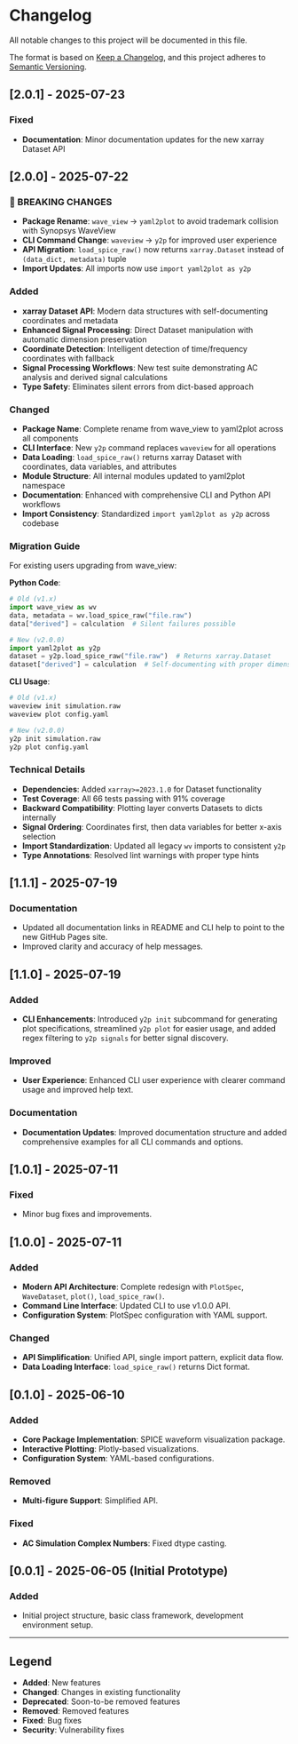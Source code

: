 # Changelog

All notable changes to this project will be documented in this file.

The format is based on [Keep a Changelog](https://keepachangelog.com/en/1.0.0/),
and this project adheres to [Semantic Versioning](https://semver.org/spec/v2.0.0.html).

## [2.0.1] - 2025-07-23

### Fixed
- **Documentation**: Minor documentation updates for the new xarray Dataset API

## [2.0.0] - 2025-07-22

### 🚨 BREAKING CHANGES
- **Package Rename**: `wave_view` → `yaml2plot` to avoid trademark collision with Synopsys WaveView
- **CLI Command Change**: `waveview` → `y2p` for improved user experience  
- **API Migration**: `load_spice_raw()` now returns `xarray.Dataset` instead of `(data_dict, metadata)` tuple
- **Import Updates**: All imports now use `import yaml2plot as y2p`

### Added
- **xarray Dataset API**: Modern data structures with self-documenting coordinates and metadata
- **Enhanced Signal Processing**: Direct Dataset manipulation with automatic dimension preservation
- **Coordinate Detection**: Intelligent detection of time/frequency coordinates with fallback
- **Signal Processing Workflows**: New test suite demonstrating AC analysis and derived signal calculations
- **Type Safety**: Eliminates silent errors from dict-based approach

### Changed
- **Package Name**: Complete rename from wave_view to yaml2plot across all components
- **CLI Interface**: New `y2p` command replaces `waveview` for all operations
- **Data Loading**: `load_spice_raw()` returns xarray Dataset with coordinates, data variables, and attributes
- **Module Structure**: All internal modules updated to yaml2plot namespace
- **Documentation**: Enhanced with comprehensive CLI and Python API workflows
- **Import Consistency**: Standardized `import yaml2plot as y2p` across codebase

### Migration Guide
For existing users upgrading from wave_view:

**Python Code**:
```python
# Old (v1.x)
import wave_view as wv
data, metadata = wv.load_spice_raw("file.raw")
data["derived"] = calculation  # Silent failures possible

# New (v2.0.0)
import yaml2plot as y2p
dataset = y2p.load_spice_raw("file.raw")  # Returns xarray.Dataset
dataset["derived"] = calculation  # Self-documenting with proper dimensions
```

**CLI Usage**:
```bash
# Old (v1.x)
waveview init simulation.raw
waveview plot config.yaml

# New (v2.0.0)
y2p init simulation.raw
y2p plot config.yaml
```

### Technical Details
- **Dependencies**: Added `xarray>=2023.1.0` for Dataset functionality
- **Test Coverage**: All 66 tests passing with 91% coverage
- **Backward Compatibility**: Plotting layer converts Datasets to dicts internally
- **Signal Ordering**: Coordinates first, then data variables for better x-axis selection
- **Import Standardization**: Updated all legacy `wv` imports to consistent `y2p`
- **Type Annotations**: Resolved lint warnings with proper type hints

## [1.1.1] - 2025-07-19

### Documentation
- Updated all documentation links in README and CLI help to point to the new GitHub Pages site.
- Improved clarity and accuracy of help messages.

## [1.1.0] - 2025-07-19

### Added
- **CLI Enhancements**: Introduced `y2p init` subcommand for generating plot specifications, streamlined `y2p plot` for easier usage, and added regex filtering to `y2p signals` for better signal discovery.

### Improved
- **User Experience**: Enhanced CLI user experience with clearer command usage and improved help text.

### Documentation
- **Documentation Updates**: Improved documentation structure and added comprehensive examples for all CLI commands and options.

## [1.0.1] - 2025-07-11

### Fixed
- Minor bug fixes and improvements.

## [1.0.0] - 2025-07-11

### Added
- **Modern API Architecture**: Complete redesign with `PlotSpec`, `WaveDataset`, `plot()`, `load_spice_raw()`.
- **Command Line Interface**: Updated CLI to use v1.0.0 API.
- **Configuration System**: PlotSpec configuration with YAML support.

### Changed
- **API Simplification**: Unified API, single import pattern, explicit data flow.
- **Data Loading Interface**: `load_spice_raw()` returns Dict format.

## [0.1.0] - 2025-06-10

### Added
- **Core Package Implementation**: SPICE waveform visualization package.
- **Interactive Plotting**: Plotly-based visualizations.
- **Configuration System**: YAML-based configurations.

### Removed
- **Multi-figure Support**: Simplified API.

### Fixed
- **AC Simulation Complex Numbers**: Fixed dtype casting.

## [0.0.1] - 2025-06-05 (Initial Prototype)

### Added
- Initial project structure, basic class framework, development environment setup.

---

## Legend

- **Added**: New features
- **Changed**: Changes in existing functionality  
- **Deprecated**: Soon-to-be removed features
- **Removed**: Removed features
- **Fixed**: Bug fixes
- **Security**: Vulnerability fixes 